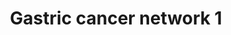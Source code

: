 ---
annotations:
- type: Pathway Ontology
  value: '"cell cycle pathway'
- type: Disease Ontology
  value: gastric adenocarcinoma
- type: Disease Ontology
  value: stomach cancer
- type: Pathway Ontology
  value: cancer pathway
authors:
- Khanspers
- MaintBot
- Mkutmon
- Zari
- AlexanderPico
- Egonw
- Fehrhart
- Eweitz
description: Network generated by mapping candidate oncogenes and tumor suppressor
  genes identified by integrated analysis of expression array and aCGH data. Networks
  generated by Ingenuity Pathway Analysis.  Proteins on this pathway have targeted
  assays available via the [https://assays.cancer.gov/available_assays?wp_id=WP2361
  CPTAC Assay Portal]
last-edited: 2021-05-22
organisms:
- Homo sapiens
redirect_from:
- /index.php/Pathway:WP2361
- /instance/WP2361
schema-jsonld:
- '@context': https://schema.org/
  '@id': https://wikipathways.github.io/pathways/WP2361.html
  '@type': Dataset
  creator:
    '@type': Organization
    name: WikiPathways
  description: Network generated by mapping candidate oncogenes and tumor suppressor
    genes identified by integrated analysis of expression array and aCGH data. Networks
    generated by Ingenuity Pathway Analysis.  Proteins on this pathway have targeted
    assays available via the [https://assays.cancer.gov/available_assays?wp_id=WP2361
    CPTAC Assay Portal]
  keywords:
  - Mcm
  - C21ORF33
  - RNF216
  - ACTL6A
  - GATS
  - nfkb (complex)
  - Histone H4
  - INO80D
  - E2F7
  - Cyclin A
  - TOP2A
  - NOTCH1
  - NUP107
  - CEP192
  - LIN9
  - ESM1
  - AURKA
  - S100P
  - Histone H3
  - MCM4
  - APC
  - CENPF
  - MYBL2
  - Veg?
  - UBE2C
  - TP60
  - ERVK6
  - ECT2
  - KIF15
  - TPX2
  - SMOC2
  - E2I
  - RUVBL1
  - KIF20B
  - Rt
  license: CC0
  name: Gastric cancer network 1
seo: CreativeWork
title: Gastric cancer network 1
wpid: WP2361
---